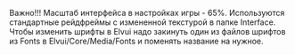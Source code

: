 Важно!!!
Масштаб интерфейса в настройках игры - 65%.
Используются стандартные рейдфреймы с измененной текстурой в папке Interface.
Чтобы изменить шрифты в Elvui надо закинуть один из файлов шрифтов из Fonts в Elvui/Core/Media/Fonts и поменять название на нужное.
